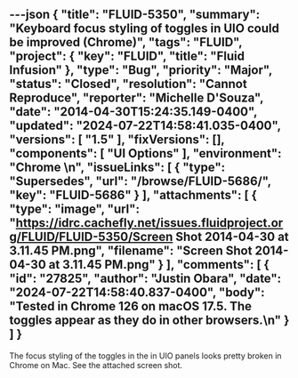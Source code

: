 ---json
{
  "title": "FLUID-5350",
  "summary": "Keyboard focus styling of toggles in UIO could be improved (Chrome)",
  "tags": "FLUID",
  "project": {
    "key": "FLUID",
    "title": "Fluid Infusion"
  },
  "type": "Bug",
  "priority": "Major",
  "status": "Closed",
  "resolution": "Cannot Reproduce",
  "reporter": "Michelle D'Souza",
  "date": "2014-04-30T15:24:35.149-0400",
  "updated": "2024-07-22T14:58:41.035-0400",
  "versions": [
    "1.5"
  ],
  "fixVersions": [],
  "components": [
    "UI Options"
  ],
  "environment": "Chrome&#x20;\n",
  "issueLinks": [
    {
      "type": "Supersedes",
      "url": "/browse/FLUID-5686/",
      "key": "FLUID-5686"
    }
  ],
  "attachments": [
    {
      "type": "image",
      "url": "https://idrc.cachefly.net/issues.fluidproject.org/FLUID/FLUID-5350/Screen Shot 2014-04-30 at 3.11.45 PM.png",
      "filename": "Screen Shot 2014-04-30 at 3.11.45 PM.png"
    }
  ],
  "comments": [
    {
      "id": "27825",
      "author": "Justin Obara",
      "date": "2024-07-22T14:58:40.837-0400",
      "body": "Tested in Chrome 126 on macOS 17.5. The toggles appear as they do in other browsers.\n"
    }
  ]
}
---
The focus styling of the toggles in the in UIO panels looks pretty broken in Chrome on Mac. See the attached screen shot.

        